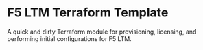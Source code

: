 # F5 LTM Terraform Template

A quick and dirty Terraform module for provisioning, licensing, and performing initial configurations for F5 LTM.
